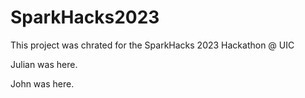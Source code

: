 # SparkHacks2023
This project was chrated for the SparkHacks 2023 Hackathon @ UIC

Julian was here.

John was here.
